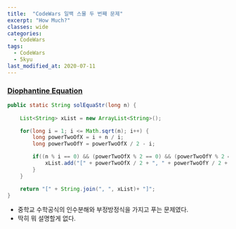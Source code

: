 ```yaml
---
title:  "CodeWars 일백 스물 두 번째 문제"
excerpt: "How Much?"
classes: wide
categories:
  - CodeWars
tags:
  - CodeWars
  - 5kyu
last_modified_at: 2020-07-11
---
```




### [Diophantine Equation](https://www.codewars.com/kata/554f76dca89983cc400000bb/java)

```java
public static String solEquaStr(long n) {
		
    List<String> xList = new ArrayList<String>();

    for(long i = 1; i <= Math.sqrt(n); i++) {
        long powerTwoOfX = i + n / i;
        long powerTwoOfY = powerTwoOfX / 2 - i;

        if((n % i == 0) && (powerTwoOfX % 2 == 0) && (powerTwoOfY % 2 == 0)) {
            xList.add("[" + powerTwoOfX / 2 + ", " + powerTwoOfY / 2 + "]");
        }
    }

    return "[" + String.join(", ", xList)+ "]";
}
```

* 중학교 수학공식의 인수분해와 부정방정식을 가지고 푸는 문제였다.
* 딱히 뭐 설명할게 없다.
